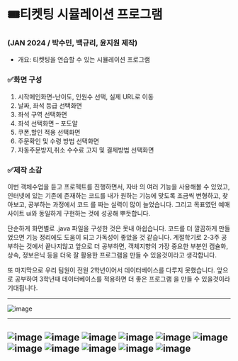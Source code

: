 # 🎟️티켓팅 시뮬레이션 프로그램
### (JAN 2024 / 박수민, 백규리, 윤지원 제작)

+ 개요: 티켓팅을 연습할 수 있는 시뮬레이션 프로그램



### ✅화면 구성
1. 시작메인화면-난이도, 인원수 선택, 실제 URL로 이동
2. 날짜, 좌석 등급 선택화면
3. 좌석 구역 선택화면
4. 좌석 선택화면 – 포도알
5. 쿠폰,할인 적용 선택화면
6. 주문확인 및 수령 방법 선택화면
7. 자동주문방지,취소 수수료 고지 및 결제방법 선택화면


### ✅제작 소감
이번 객체수업을 듣고 프로젝트를 진행하면서, 자바 의 여러 기능을 사용해볼 수 있었고, 인터넷에 있는 기존에 존재하는 코드를 내가 원하는 기능에 맞도록 조금씩 변형하고, 찾아보고, 공부하는 과정에서 코드 를 짜는 실력이 많이 늘었습니다. 그리고 목표였던 예매사이트 ui와 동일하게 구현하는 것에 성공해 뿌듯합니다.

단순하게 화면별로 .java 파일을 구성한 것은 못내 아쉽습니다. 코드를 더 깔끔하게 만들었으면 기능 정리에도 도움이 되고 가독성이 좋았을 것 같습니다. 계절학기로 2-3주 공부하는 것에서 끝나지않고 앞으로 더 공부하면, 객체지향의 가장 중요한 부분인 캡슐화, 상속, 정보은닉 등을 더욱 잘 활용한 프로그램을 만들 수 있을것이라고 생각합니다. 

또 마지막으로 우리 팀원이 전원 2학년이어서 데이터베이스를 다루지 못했습니다. 앞으로 공부하여 3학년때 데이터베이스를 적용하면 더 좋은 프로그램 을 만들 수 있을것이라 기대됩니다. 


----
![image](https://github.com/qorrbfl/Ticketing-System/assets/108210781/73cf0219-4f0b-44cf-971e-a13f65247ad0)


----
![image](https://github.com/qorrbfl/Ticketing-System/assets/108210781/fd9956d6-9ebd-4a51-9639-473f8d9e63bd)
![image](https://github.com/qorrbfl/Ticketing-System/assets/108210781/c62b9e29-e40d-48ac-8f69-c0cabb3159f4)
![image](https://github.com/qorrbfl/Ticketing-System/assets/108210781/fd99b8e5-6686-40c1-b5e5-e8d0db1c39d6)
![image](https://github.com/qorrbfl/Ticketing-System/assets/108210781/836d7e17-ab73-424f-89eb-9b77e22d006a)
![image](https://github.com/qorrbfl/Ticketing-System/assets/108210781/42a214c3-9b49-4792-877a-56ddb4caae14)
![image](https://github.com/qorrbfl/Ticketing-System/assets/108210781/ea47eb29-8bf9-420a-adac-7d9da9b9f16d)
![image](https://github.com/qorrbfl/Ticketing-System/assets/108210781/3fc9559a-aef1-41ba-b80a-ca91684a01a0)
![image](https://github.com/qorrbfl/Ticketing-System/assets/108210781/67bf910c-b630-4e8f-aebb-cc0be50ea88a)
![image](https://github.com/qorrbfl/Ticketing-System/assets/108210781/635be9ce-ae0b-42a8-801f-fdfb412165c8)
![image](https://github.com/qorrbfl/Ticketing-System/assets/108210781/b6ae1567-c500-445d-a65f-aaa2cb1484c1)
![image](https://github.com/qorrbfl/Ticketing-System/assets/108210781/b22ecd35-a37d-4516-a104-e91d05d8fc80)
----

